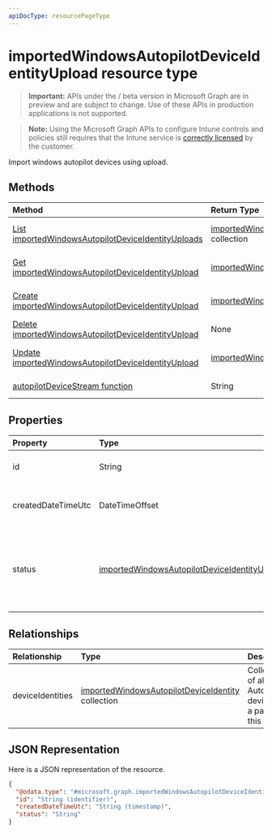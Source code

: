 ```yaml
---
apiDocType: resourcePageType
---
```

# importedWindowsAutopilotDeviceIdentityUpload resource type

> **Important:** APIs under the / beta version in Microsoft Graph are in preview and are subject to change. Use of these APIs in production applications is not supported.

> **Note:** Using the Microsoft Graph APIs to configure Intune controls and policies still requires that the Intune service is [correctly licensed](https://go.microsoft.com/fwlink/?linkid=839381) by the customer.

Import windows autopilot devices using upload.
## Methods
|Method|Return Type|Description|
|:---|:---|:---|
|[List importedWindowsAutopilotDeviceIdentityUploads](../api/intune_enrollment_importedwindowsautopilotdeviceidentityupload_list.md)|[importedWindowsAutopilotDeviceIdentityUpload](../resources/intune_enrollment_importedwindowsautopilotdeviceidentityupload.md) collection|List properties and relationships of the [importedWindowsAutopilotDeviceIdentityUpload](../resources/intune_enrollment_importedwindowsautopilotdeviceidentityupload.md) objects.|
|[Get importedWindowsAutopilotDeviceIdentityUpload](../api/intune_enrollment_importedwindowsautopilotdeviceidentityupload_get.md)|[importedWindowsAutopilotDeviceIdentityUpload](../resources/intune_enrollment_importedwindowsautopilotdeviceidentityupload.md)|Read properties and relationships of the [importedWindowsAutopilotDeviceIdentityUpload](../resources/intune_enrollment_importedwindowsautopilotdeviceidentityupload.md) object.|
|[Create importedWindowsAutopilotDeviceIdentityUpload](../api/intune_enrollment_importedwindowsautopilotdeviceidentityupload_create.md)|[importedWindowsAutopilotDeviceIdentityUpload](../resources/intune_enrollment_importedwindowsautopilotdeviceidentityupload.md)|Create a new [importedWindowsAutopilotDeviceIdentityUpload](../resources/intune_enrollment_importedwindowsautopilotdeviceidentityupload.md) object.|
|[Delete importedWindowsAutopilotDeviceIdentityUpload](../api/intune_enrollment_importedwindowsautopilotdeviceidentityupload_delete.md)|None|Deletes a [importedWindowsAutopilotDeviceIdentityUpload](../resources/intune_enrollment_importedwindowsautopilotdeviceidentityupload.md).|
|[Update importedWindowsAutopilotDeviceIdentityUpload](../api/intune_enrollment_importedwindowsautopilotdeviceidentityupload_update.md)|[importedWindowsAutopilotDeviceIdentityUpload](../resources/intune_enrollment_importedwindowsautopilotdeviceidentityupload.md)|Update the properties of a [importedWindowsAutopilotDeviceIdentityUpload](../resources/intune_enrollment_importedwindowsautopilotdeviceidentityupload.md) object.|
|[autopilotDeviceStream function](../api/intune_enrollment_importedwindowsautopilotdeviceidentityupload_autopilotdevicestream.md)|String|Create a upload request with autopilot device stream in it.|

## Properties
|Property|Type|Description|
|:---|:---|:---|
|id|String|The GUID for the object|
|createdDateTimeUtc|DateTimeOffset|DateTime when the entity is created.|
|status|[importedWindowsAutopilotDeviceIdentityUploadStatus](../resources/intune_enrollment_importedwindowsautopilotdeviceidentityuploadstatus.md)|Upload status. Possible values are: `noUpload`, `pending`, `complete`, `error`.|

## Relationships
|Relationship|Type|Description|
|:---|:---|:---|
|deviceIdentities|[importedWindowsAutopilotDeviceIdentity](../resources/intune_enrollment_importedwindowsautopilotdeviceidentity.md) collection|Collection of all Autopilot devices as a part of this upload.|

## JSON Representation
Here is a JSON representation of the resource.
<!-- {
  "blockType": "resource",
  "keyProperty": "id",
  "@odata.type": "microsoft.graph.importedWindowsAutopilotDeviceIdentityUpload"
}
-->
``` json
{
  "@odata.type": "#microsoft.graph.importedWindowsAutopilotDeviceIdentityUpload",
  "id": "String (identifier)",
  "createdDateTimeUtc": "String (timestamp)",
  "status": "String"
}
```





